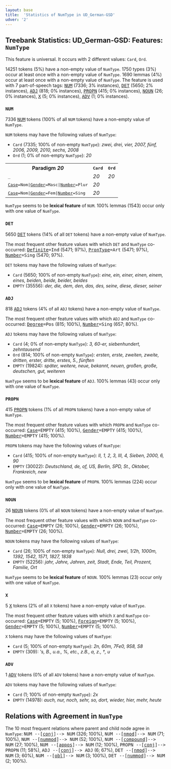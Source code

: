 ```yaml
---
layout: base
title:  'Statistics of NumType in UD_German-GSD'
udver: '2'
---
```


## Treebank Statistics: UD_German-GSD: Features: `NumType`

This feature is universal.
It occurs with 2 different values: `Card`, `Ord`.

14251 tokens (5%) have a non-empty value of `NumType`.
1750 types (3%) occur at least once with a non-empty value of `NumType`.
1690 lemmas (4%) occur at least once with a non-empty value of `NumType`.
The feature is used with 7 part-of-speech tags: <tt><a href="de_gsd-pos-NUM.html">NUM</a></tt> (7336; 3% instances), <tt><a href="de_gsd-pos-DET.html">DET</a></tt> (5650; 2% instances), <tt><a href="de_gsd-pos-ADJ.html">ADJ</a></tt> (818; 0% instances), <tt><a href="de_gsd-pos-PROPN.html">PROPN</a></tt> (415; 0% instances), <tt><a href="de_gsd-pos-NOUN.html">NOUN</a></tt> (26; 0% instances), <tt><a href="de_gsd-pos-X.html">X</a></tt> (5; 0% instances), <tt><a href="de_gsd-pos-ADV.html">ADV</a></tt> (1; 0% instances).

### `NUM`

7336 <tt><a href="de_gsd-pos-NUM.html">NUM</a></tt> tokens (100% of all `NUM` tokens) have a non-empty value of `NumType`.

`NUM` tokens may have the following values of `NumType`:

* `Card` (7335; 100% of non-empty `NumType`): <em>zwei, drei, vier, 2007, fünf, 2006, 2009, 2010, sechs, 2008</em>
* `Ord` (1; 0% of non-empty `NumType`): <em>20</em>

<table>
  <tr><th>Paradigm <i>20</i></th><th><tt>Card</tt></th><th><tt>Ord</tt></th></tr>
  <tr><td><tt>_</tt></td><td><em>20</em></td><td><em>20</em></td></tr>
  <tr><td><tt><tt><a href="de_gsd-feat-Case.html">Case</a></tt><tt>=Nom</tt>|<tt><a href="de_gsd-feat-Gender.html">Gender</a></tt><tt>=Masc</tt>|<tt><a href="de_gsd-feat-Number.html">Number</a></tt><tt>=Plur</tt></tt></td><td><em>20</em></td><td></td></tr>
  <tr><td><tt><tt><a href="de_gsd-feat-Case.html">Case</a></tt><tt>=Nom</tt>|<tt><a href="de_gsd-feat-Gender.html">Gender</a></tt><tt>=Fem</tt>|<tt><a href="de_gsd-feat-Number.html">Number</a></tt><tt>=Sing</tt></tt></td><td><em>20</em></td><td></td></tr>
</table>

`NumType` seems to be **lexical feature** of `NUM`. 100% lemmas (1543) occur only with one value of `NumType`.

### `DET`

5650 <tt><a href="de_gsd-pos-DET.html">DET</a></tt> tokens (14% of all `DET` tokens) have a non-empty value of `NumType`.

The most frequent other feature values with which `DET` and `NumType` co-occurred: <tt><a href="de_gsd-feat-Definite.html">Definite</a></tt><tt>=Ind</tt> (5471; 97%), <tt><a href="de_gsd-feat-PronType.html">PronType</a></tt><tt>=Art</tt> (5471; 97%), <tt><a href="de_gsd-feat-Number.html">Number</a></tt><tt>=Sing</tt> (5470; 97%).

`DET` tokens may have the following values of `NumType`:

* `Card` (5650; 100% of non-empty `NumType`): <em>eine, ein, einer, einen, einem, eines, beiden, beide, beider, beides</em>
* `EMPTY` (35556): <em>der, die, dem, den, das, des, seine, diese, dieser, seiner</em>

### `ADJ`

818 <tt><a href="de_gsd-pos-ADJ.html">ADJ</a></tt> tokens (4% of all `ADJ` tokens) have a non-empty value of `NumType`.

The most frequent other feature values with which `ADJ` and `NumType` co-occurred: <tt><a href="de_gsd-feat-Degree.html">Degree</a></tt><tt>=Pos</tt> (815; 100%), <tt><a href="de_gsd-feat-Number.html">Number</a></tt><tt>=Sing</tt> (657; 80%).

`ADJ` tokens may have the following values of `NumType`:

* `Card` (4; 0% of non-empty `NumType`): <em>3, 60-er, siebenhundert, zehntausend</em>
* `Ord` (814; 100% of non-empty `NumType`): <em>ersten, erste, zweiten, zweite, dritten, erster, dritte, erstes, 5., fünften</em>
* `EMPTY` (19824): <em>später, weitere, neue, bekannt, neuen, großen, große, deutschen, gut, weiteren</em>

`NumType` seems to be **lexical feature** of `ADJ`. 100% lemmas (43) occur only with one value of `NumType`.

### `PROPN`

415 <tt><a href="de_gsd-pos-PROPN.html">PROPN</a></tt> tokens (1% of all `PROPN` tokens) have a non-empty value of `NumType`.

The most frequent other feature values with which `PROPN` and `NumType` co-occurred: <tt><a href="de_gsd-feat-Case.html">Case</a></tt><tt>=EMPTY</tt> (415; 100%), <tt><a href="de_gsd-feat-Gender.html">Gender</a></tt><tt>=EMPTY</tt> (415; 100%), <tt><a href="de_gsd-feat-Number.html">Number</a></tt><tt>=EMPTY</tt> (415; 100%).

`PROPN` tokens may have the following values of `NumType`:

* `Card` (415; 100% of non-empty `NumType`): <em>II, 1, 2, 3, III, 4, Sieben, 2000, 6, 90</em>
* `EMPTY` (30022): <em>Deutschland, de, of, US, Berlin, SPD, St., Oktober, Frankreich, new</em>

`NumType` seems to be **lexical feature** of `PROPN`. 100% lemmas (224) occur only with one value of `NumType`.

### `NOUN`

26 <tt><a href="de_gsd-pos-NOUN.html">NOUN</a></tt> tokens (0% of all `NOUN` tokens) have a non-empty value of `NumType`.

The most frequent other feature values with which `NOUN` and `NumType` co-occurred: <tt><a href="de_gsd-feat-Case.html">Case</a></tt><tt>=EMPTY</tt> (26; 100%), <tt><a href="de_gsd-feat-Gender.html">Gender</a></tt><tt>=EMPTY</tt> (26; 100%), <tt><a href="de_gsd-feat-Number.html">Number</a></tt><tt>=EMPTY</tt> (26; 100%).

`NOUN` tokens may have the following values of `NumType`:

* `Card` (26; 100% of non-empty `NumType`): <em>Null, drei, zwei, 1/2h, 1000m, 1392, 1542, 1571, 1827, 1838</em>
* `EMPTY` (52256): <em>jahr, Jahre, Jahren, zeit, Stadt, Ende, Teil, Prozent, Familie, Ort</em>

`NumType` seems to be **lexical feature** of `NOUN`. 100% lemmas (23) occur only with one value of `NumType`.

### `X`

5 <tt><a href="de_gsd-pos-X.html">X</a></tt> tokens (2% of all `X` tokens) have a non-empty value of `NumType`.

The most frequent other feature values with which `X` and `NumType` co-occurred: <tt><a href="de_gsd-feat-Case.html">Case</a></tt><tt>=EMPTY</tt> (5; 100%), <tt><a href="de_gsd-feat-Foreign.html">Foreign</a></tt><tt>=EMPTY</tt> (5; 100%), <tt><a href="de_gsd-feat-Gender.html">Gender</a></tt><tt>=EMPTY</tt> (5; 100%), <tt><a href="de_gsd-feat-Number.html">Number</a></tt><tt>=EMPTY</tt> (5; 100%).

`X` tokens may have the following values of `NumType`:

* `Card` (5; 100% of non-empty `NumType`): <em>2n, 60m, 7Fe0, 9S8, S8</em>
* `EMPTY` (309): <em>'s, B., u.a., %, etc., z.B., a, z., †, u</em>

### `ADV`

1 <tt><a href="de_gsd-pos-ADV.html">ADV</a></tt> tokens (0% of all `ADV` tokens) have a non-empty value of `NumType`.

`ADV` tokens may have the following values of `NumType`:

* `Card` (1; 100% of non-empty `NumType`): <em>2x</em>
* `EMPTY` (14978): <em>auch, nur, noch, sehr, so, dort, wieder, hier, mehr, heute</em>

## Relations with Agreement in `NumType`

The 10 most frequent relations where parent and child node agree in `NumType`:
<tt>NUM --[<tt><a href="de_gsd-dep-conj.html">conj</a></tt>]--> NUM</tt> (326; 100%),
<tt>NUM --[<tt><a href="de_gsd-dep-nmod.html">nmod</a></tt>]--> NUM</tt> (71; 100%),
<tt>NUM --[<tt><a href="de_gsd-dep-nummod.html">nummod</a></tt>]--> NUM</tt> (52; 100%),
<tt>NUM --[<tt><a href="de_gsd-dep-compound.html">compound</a></tt>]--> NUM</tt> (27; 100%),
<tt>NUM --[<tt><a href="de_gsd-dep-appos.html">appos</a></tt>]--> NUM</tt> (12; 100%),
<tt>PROPN --[<tt><a href="de_gsd-dep-conj.html">conj</a></tt>]--> PROPN</tt> (11; 58%),
<tt>ADJ --[<tt><a href="de_gsd-dep-conj.html">conj</a></tt>]--> ADJ</tt> (6; 67%),
<tt>DET --[<tt><a href="de_gsd-dep-nmod.html">nmod</a></tt>]--> NUM</tt> (3; 60%),
<tt>NUM --[<tt><a href="de_gsd-dep-obl.html">obl</a></tt>]--> NUM</tt> (3; 100%),
<tt>DET --[<tt><a href="de_gsd-dep-nummod.html">nummod</a></tt>]--> NUM</tt> (2; 100%).

